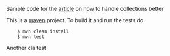 Sample code for the [article](http://http://zabil.ruhoh.com/domain-driven-design/a-better-way-of-handling-collections/) on how to handle collections better

This is a [maven](http://maven.apache.org/) project. To build it and run the tests do

```
    $ mvn clean install
    $ mvn test
```

Another cla test

